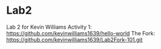 # Lab2
Lab 2 for Kevin Williams
Activity 1: https://github.com/kevinwilliams1639/hello-world
The Fork: https://github.com/kevinwilliams1639/Lab2Fork-101.git
